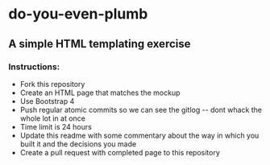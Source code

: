 # do-you-even-plumb
## A simple HTML templating exercise

### Instructions:
- Fork this repository
- Create an HTML page that matches the mockup 
- Use Bootstrap 4
- Push regular atomic commits so we can see the gitlog -- dont whack the whole lot in at once
- Time limit is 24 hours
- Update this readme with some commentary about the way in which you built it and the decisions you made
- Create a pull request with completed page to this repository
